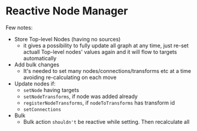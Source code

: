# Reactive Node Manager

Few notes:

- Store Top-level Nodes (having no sources)
    - it gives a possibility to fully update all graph at any time, just re-set actuall Top-level nodes' values again and it will flow to targets automatically
- Add bulk changes
    - It's needed to set many nodes/connections/transforms etc at a time avoiding re-calculating on each move
- Update nodes if:
    - `setNode` having targets
    - `setNodeTransforms`, if node was added already
    - `registerNodeTransforms`, if `nodeToTransforms` has transform id
    - `setConnections`
- Bulk
    - Bulk action `shouldn't` be reactive while setting. Then recalculate all
